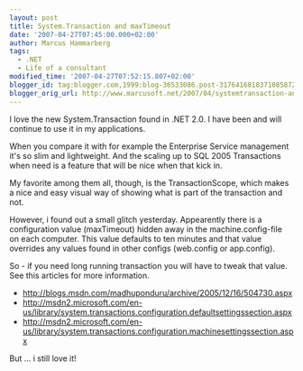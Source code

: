 ```yaml
---
layout: post
title: System.Transaction and maxTimeout
date: '2007-04-27T07:45:00.000+02:00'
author: Marcus Hammarberg
tags:
  - .NET
  - Life of a consultant
modified_time: '2007-04-27T07:52:15.807+02:00'
blogger_id: tag:blogger.com,1999:blog-36533086.post-3176416818371085872
blogger_orig_url: http://www.marcusoft.net/2007/04/systemtransaction-and-maxtimeout.html
---
```


I love the new System.Transaction found in .NET 2.0. I have been and
will continue to use it in my applications.

When you compare it with for example the Enterprise Service management
it's so slim and lightweight. And the scaling up to SQL 2005
Transactions when need is a feature that will be nice when that kick
in.

My favorite among them all, though, is the TransactionScope, which makes
a nice and easy visual way of showing what is part of the transaction
and not.

However, i found out a small glitch yesterday. Appearently there is a
configuration value (maxTimeout) hidden away in the machine.config-file
on each computer. This value defaults to ten minutes and that value
overrides any values found in other configs (web.config or
app.config).

So - if you need long running transaction you will have to tweak that
value. See this articles for more information.

- <http://blogs.msdn.com/madhuponduru/archive/2005/12/16/504730.aspx>
- <http://msdn2.microsoft.com/en-us/library/system.transactions.configuration.defaultsettingssection.aspx>
- <http://msdn2.microsoft.com/en-us/library/system.transactions.configuration.machinesettingssection.aspx>

But ... i still love it!
